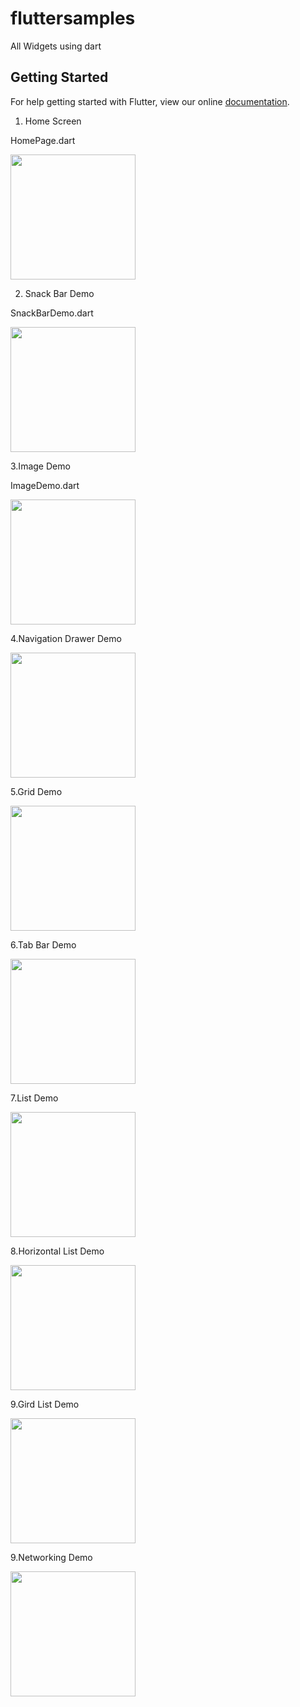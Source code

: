 # fluttersamples

All Widgets using dart
## Getting Started

For help getting started with Flutter, view our online
[documentation](https://flutter.io/).


1. Home Screen   

HomePage.dart

<img src="https://github.com/rameshsambu-dev/Flutter-Samples-Google-Combined/blob/master/images/Screenshot_1532688553.png" width="200">


2. Snack Bar Demo

SnackBarDemo.dart

<img src="https://github.com/rameshsambu-dev/Flutter-Samples-Google-Combined/blob/master/images/Screenshot_1532688687.png" width="200">

3.Image Demo

ImageDemo.dart

<img src="https://github.com/rameshsambu-dev/Flutter-Samples-Google-Combined/blob/master/images/Screenshot_1532688697.png" width="200">


4.Navigation Drawer Demo

<img src="https://github.com/rameshsambu-dev/Flutter-Samples-Google-Combined/blob/master/images/Screenshot_1532688704.png" width="200">


5.Grid Demo

<img src="https://github.com/rameshsambu-dev/Flutter-Samples-Google-Combined/blob/master/images/Screenshot_1532688710.png" width="200">

6.Tab Bar Demo

<img src="https://github.com/rameshsambu-dev/Flutter-Samples-Google-Combined/blob/master/images/Screenshot_1532688715.png" width="200">


7.List  Demo

<img src="https://github.com/rameshsambu-dev/Flutter-Samples-Google-Combined/blob/master/images/Screenshot_1532688720.png" width="200">


8.Horizontal List  Demo


<img src="https://github.com/rameshsambu-dev/Flutter-Samples-Google-Combined/blob/master/images/Screenshot_1532688723.png" width="200">


9.Gird List  Demo

<img src="https://github.com/rameshsambu-dev/Flutter-Samples-Google-Combined/blob/master/images/Screenshot_1532688727.png" width="200">

9.Networking  Demo

<img src="https://github.com/rameshsambu-dev/Flutter-Samples-Google-Combined/blob/master/images/Screenshot_1532688764.png" width="200">
